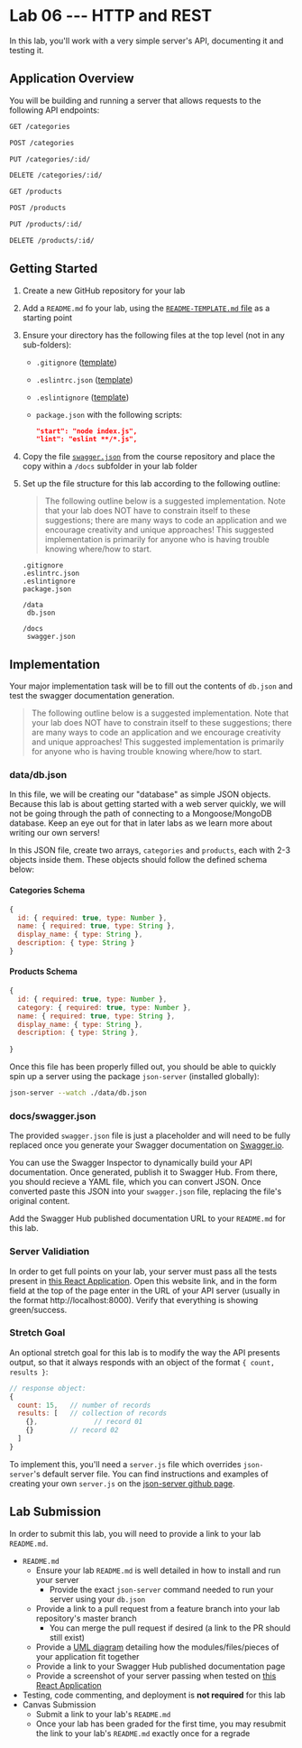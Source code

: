 # Lab 06 --- HTTP and REST

In this lab, you'll work with a very simple server's API, documenting it and testing it. 

## Application Overview

You will be building and running a server that allows requests to the following API endpoints: 

``` bash
GET /categories
```

```bash
POST /categories
```

```bash
PUT /categories/:id/
```

```bash
DELETE /categories/:id/
```

``` bash
GET /products
```

```bash
POST /products
```

```bash
PUT /products/:id/
```

```bash
DELETE /products/:id/
```

## Getting Started

1. Create a new GitHub repository for your lab 

2. Add a `README.md` fo your lab, using the [`README-TEMPLATE.md` file](../../reference/submission-instructions/labs/README-template.md) as a starting point

3. Ensure your directory has the following files at the top level (not in any sub-folders): 

   * `.gitignore` ([template](https://github.com/codefellows/seattle-javascript-401n16/blob/master/configs/.gitignore))

   * `.eslintrc.json` ([template](https://github.com/codefellows/seattle-javascript-401n16/blob/master/configs/.eslintrc.json))

   * `.eslintignore` ([template](https://github.com/codefellows/seattle-javascript-401n16/blob/master/configs/.eslintignore))

   * `package.json` with the following scripts: 

     ```json
     "start": "node index.js",
     "lint": "eslint **/*.js",
     ```

4. Copy the file [`swagger.json`](https://github.com/codefellows/seattle-javascript-401n16/blob/master/class-06/lab/starter-code/swagger.json) from the course repository and place the copy within a `/docs` subfolder in your lab folder

5. Set up the file structure for this lab according to the following outline: 

   > The following outline below is a suggested implementation. Note that your lab does NOT have to constrain itself to these suggestions; there are many ways to code an application and we encourage creativity and unique approaches! This suggested implementation is primarily for anyone who is having trouble knowing where/how to start. 

   ```
   .gitignore
   .eslintrc.json
   .eslintignore
   package.json
   
   /data
   	db.json
   
   /docs
   	swagger.json
   ```

## Implementation 

Your major implementation task will be to fill out the contents of `db.json` and test the swagger documentation generation. 

> The following outline below is a suggested implementation. Note that your lab does NOT have to constrain itself to these suggestions; there are many ways to code an application and we encourage creativity and unique approaches! This suggested implementation is primarily for anyone who is having trouble knowing where/how to start. 

### data/db.json

In this file, we will be creating our "database" as simple JSON objects. Because this lab is about getting started with a web server quickly, we will not be going through the path of connecting to a Mongoose/MongoDB database. Keep an eye out for that in later labs as we learn more about writing our own servers! 

In this JSON file, create two arrays, `categories` and `products`, each with 2-3 objects inside them. These objects should follow the defined schema below: 

#### Categories Schema

```javascript
{
  id: { required: true, type: Number }, 
  name: { required: true, type: String }, 
  display_name: { type: String }, 
  description: { type: String }
}
```

#### Products Schema

```javascript
{
  id: { required: true, type: Number }, 
  category: { required: true, type: Number }, 
  name: { required: true, type: String }, 
  display_name: { type: String }, 
  description: { type: String },
  
}
```

Once this file has been properly filled out, you should be able to quickly spin up a server using the package `json-server` (installed globally): 

```bash
json-server --watch ./data/db.json
```

### docs/swagger.json

The provided `swagger.json` file is just a placeholder and will need to be fully replaced once you generate your Swagger documentation on [Swagger.io](https://swagger.io). 

You can use the Swagger Inspector to dynamically build your API documentation. Once generated, publish it to Swagger Hub. From there, you should recieve a YAML file, which you can convert JSON. Once converted paste this JSON into your `swagger.json` file, replacing the file's original content. 

Add the Swagger Hub published documentation URL to your `README.md` for this lab. 

### Server Validiation 

In order to get full points on your lab, your server must pass all the tests present in [this React Application](https://server-validation-lab-06.netlify.com/). Open this website link, and in the form field at the top of the page enter in the URL of your API server (usually in the format http://localhost:8000). Verify that everything is showing green/success. 

### Stretch Goal

An optional stretch goal for this lab is to modify the way the API presents output, so that it always responds with an object of the format `{ count, results }`: 

```javascript
// response object: 
{
  count: 15,   // number of records 
  results: [   // collection of records
   	{}, 			 // record 01
    {}         // record 02
  ]
}
```

To implement this, you'll need a `server.js` file which overrides `json-server`'s default server file. You can find instructions and examples of creating your own `server.js` on the [json-server github page](https://github.com/typicode/json-server).

## Lab Submission 

In order to submit this lab, you will need to provide a link to your lab `README.md`. 

* `README.md`
  * Ensure your lab `README.md` is well detailed in how to install and run your server
    * Provide the exact `json-server` command needed to run your server using your `db.json`
  * Provide a link to a pull request from a feature branch into your lab repository's master branch
    * You can merge the pull request if desired (a link to the PR should still exist)
  * Provide a [UML diagram](https://www.uml-diagrams.org/index-examples.html) detailing how the modules/files/pieces of your application fit together
  * Provide a link to your Swagger Hub published documentation page
  * Provide a screenshot of your server passing when tested on [this React Application](https://server-validation-lab-06.netlify.com/)
* Testing, code commenting, and deployment is **not required** for this lab
* Canvas Submission
  * Submit a link to your lab's `README.md` 
  * Once your lab has been graded for the first time, you may resubmit the link to your lab's `README.md` exactly once for a regrade